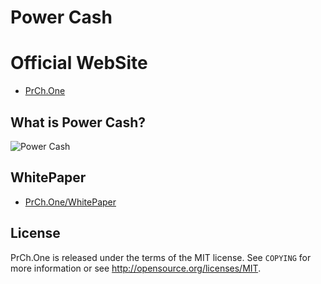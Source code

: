# Power Cash


Official WebSite
================================

- [PrCh.One](https://prch.one)


What is Power Cash?
----------------
<img src="https://prch.one/img/core-img/Logo.png" alt="Power Cash" >


WhitePaper
----------------
- [PrCh.One/WhitePaper](https://PrCh.One/WhitePaper.pdf)


License
-------

PrCh.One is released under the terms of the MIT license. See `COPYING` for more
information or see http://opensource.org/licenses/MIT.
